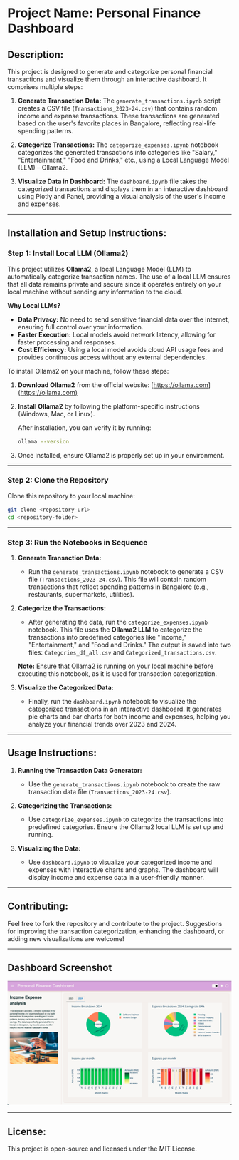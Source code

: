 # **Project Name: Personal Finance Dashboard**

## **Description:**
This project is designed to generate and categorize personal financial transactions and visualize them through an interactive dashboard. It comprises multiple steps:

1. **Generate Transaction Data:** The `generate_transactions.ipynb` script creates a CSV file (`Transactions_2023-24.csv`) that contains random income and expense transactions. These transactions are generated based on the user's favorite places in Bangalore, reflecting real-life spending patterns.

2. **Categorize Transactions:** The `categorize_expenses.ipynb` notebook categorizes the generated transactions into categories like "Salary," "Entertainment," "Food and Drinks," etc., using a Local Language Model (LLM) – Ollama2.

3. **Visualize Data in Dashboard:** The `dashboard.ipynb` file takes the categorized transactions and displays them in an interactive dashboard using Plotly and Panel, providing a visual analysis of the user's income and expenses.

---

## **Installation and Setup Instructions:**

### **Step 1: Install Local LLM (Ollama2)**

This project utilizes **Ollama2**, a local Language Model (LLM) to automatically categorize transaction names. The use of a local LLM ensures that all data remains private and secure since it operates entirely on your local machine without sending any information to the cloud.

**Why Local LLMs?**
- **Data Privacy:** No need to send sensitive financial data over the internet, ensuring full control over your information.
- **Faster Execution:** Local models avoid network latency, allowing for faster processing and responses.
- **Cost Efficiency:** Using a local model avoids cloud API usage fees and provides continuous access without any external dependencies.

To install Ollama2 on your machine, follow these steps:

1. **Download Ollama2** from the official website: [https://ollama.com](https://ollama.com)
2. **Install Ollama2** by following the platform-specific instructions (Windows, Mac, or Linux).

   After installation, you can verify it by running:
   ```bash
   ollama --version
   ```

3. Once installed, ensure Ollama2 is properly set up in your environment.

---

### **Step 2: Clone the Repository**

Clone this repository to your local machine:

```bash
git clone <repository-url>
cd <repository-folder>
```

---

### **Step 3: Run the Notebooks in Sequence**

1. **Generate Transaction Data:**

   - Run the `generate_transactions.ipynb` notebook to generate a CSV file (`Transactions_2023-24.csv`). This file will contain random transactions that reflect spending patterns in Bangalore (e.g., restaurants, supermarkets, utilities).

2. **Categorize the Transactions:**

   - After generating the data, run the `categorize_expenses.ipynb` notebook. This file uses the **Ollama2 LLM** to categorize the transactions into predefined categories like "Income," "Entertainment," and "Food and Drinks." The output is saved into two files: `Categories_df_all.csv` and `Categorized_transactions.csv`.

   **Note:** Ensure that Ollama2 is running on your local machine before executing this notebook, as it is used for transaction categorization.

3. **Visualize the Categorized Data:**

   - Finally, run the `dashboard.ipynb` notebook to visualize the categorized transactions in an interactive dashboard. It generates pie charts and bar charts for both income and expenses, helping you analyze your financial trends over 2023 and 2024.

---

## **Usage Instructions:**

1. **Running the Transaction Data Generator:**
   - Use the `generate_transactions.ipynb` notebook to create the raw transaction data file (`Transactions_2023-24.csv`).
   
2. **Categorizing the Transactions:**
   - Use `categorize_expenses.ipynb` to categorize the transactions into predefined categories. Ensure the Ollama2 local LLM is set up and running.

3. **Visualizing the Data:**
   - Use `dashboard.ipynb` to visualize your categorized income and expenses with interactive charts and graphs. The dashboard will display income and expense data in a user-friendly manner.

---

## **Contributing:**

Feel free to fork the repository and contribute to the project. Suggestions for improving the transaction categorization, enhancing the dashboard, or adding new visualizations are welcome!

---

## Dashboard Screenshot
![Dashboard](Dashboard.png)

---

## **License:**

This project is open-source and licensed under the MIT License.
